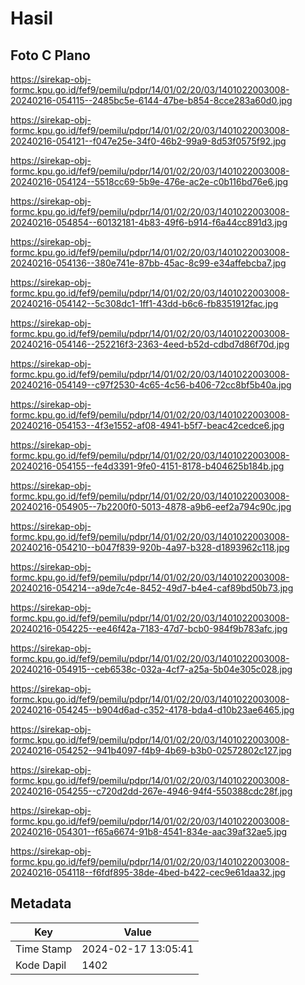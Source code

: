 # Hasil

## Foto C Plano

https://sirekap-obj-formc.kpu.go.id/fef9/pemilu/pdpr/14/01/02/20/03/1401022003008-20240216-054115--2485bc5e-6144-47be-b854-8cce283a60d0.jpg

https://sirekap-obj-formc.kpu.go.id/fef9/pemilu/pdpr/14/01/02/20/03/1401022003008-20240216-054121--f047e25e-34f0-46b2-99a9-8d53f0575f92.jpg

https://sirekap-obj-formc.kpu.go.id/fef9/pemilu/pdpr/14/01/02/20/03/1401022003008-20240216-054124--5518cc69-5b9e-476e-ac2e-c0b116bd76e6.jpg

https://sirekap-obj-formc.kpu.go.id/fef9/pemilu/pdpr/14/01/02/20/03/1401022003008-20240216-054854--60132181-4b83-49f6-b914-f6a44cc891d3.jpg

https://sirekap-obj-formc.kpu.go.id/fef9/pemilu/pdpr/14/01/02/20/03/1401022003008-20240216-054136--380e741e-87bb-45ac-8c99-e34affebcba7.jpg

https://sirekap-obj-formc.kpu.go.id/fef9/pemilu/pdpr/14/01/02/20/03/1401022003008-20240216-054142--5c308dc1-1ff1-43dd-b6c6-fb8351912fac.jpg

https://sirekap-obj-formc.kpu.go.id/fef9/pemilu/pdpr/14/01/02/20/03/1401022003008-20240216-054146--252216f3-2363-4eed-b52d-cdbd7d86f70d.jpg

https://sirekap-obj-formc.kpu.go.id/fef9/pemilu/pdpr/14/01/02/20/03/1401022003008-20240216-054149--c97f2530-4c65-4c56-b406-72cc8bf5b40a.jpg

https://sirekap-obj-formc.kpu.go.id/fef9/pemilu/pdpr/14/01/02/20/03/1401022003008-20240216-054153--4f3e1552-af08-4941-b5f7-beac42cedce6.jpg

https://sirekap-obj-formc.kpu.go.id/fef9/pemilu/pdpr/14/01/02/20/03/1401022003008-20240216-054155--fe4d3391-9fe0-4151-8178-b404625b184b.jpg

https://sirekap-obj-formc.kpu.go.id/fef9/pemilu/pdpr/14/01/02/20/03/1401022003008-20240216-054905--7b2200f0-5013-4878-a9b6-eef2a794c90c.jpg

https://sirekap-obj-formc.kpu.go.id/fef9/pemilu/pdpr/14/01/02/20/03/1401022003008-20240216-054210--b047f839-920b-4a97-b328-d1893962c118.jpg

https://sirekap-obj-formc.kpu.go.id/fef9/pemilu/pdpr/14/01/02/20/03/1401022003008-20240216-054214--a9de7c4e-8452-49d7-b4e4-caf89bd50b73.jpg

https://sirekap-obj-formc.kpu.go.id/fef9/pemilu/pdpr/14/01/02/20/03/1401022003008-20240216-054225--ee46f42a-7183-47d7-bcb0-984f9b783afc.jpg

https://sirekap-obj-formc.kpu.go.id/fef9/pemilu/pdpr/14/01/02/20/03/1401022003008-20240216-054915--ceb6538c-032a-4cf7-a25a-5b04e305c028.jpg

https://sirekap-obj-formc.kpu.go.id/fef9/pemilu/pdpr/14/01/02/20/03/1401022003008-20240216-054245--b904d6ad-c352-4178-bda4-d10b23ae6465.jpg

https://sirekap-obj-formc.kpu.go.id/fef9/pemilu/pdpr/14/01/02/20/03/1401022003008-20240216-054252--941b4097-f4b9-4b69-b3b0-02572802c127.jpg

https://sirekap-obj-formc.kpu.go.id/fef9/pemilu/pdpr/14/01/02/20/03/1401022003008-20240216-054255--c720d2dd-267e-4946-94f4-550388cdc28f.jpg

https://sirekap-obj-formc.kpu.go.id/fef9/pemilu/pdpr/14/01/02/20/03/1401022003008-20240216-054301--f65a6674-91b8-4541-834e-aac39af32ae5.jpg

https://sirekap-obj-formc.kpu.go.id/fef9/pemilu/pdpr/14/01/02/20/03/1401022003008-20240216-054118--f6fdf895-38de-4bed-b422-cec9e61daa32.jpg


## Metadata

| Key        | Value               |
| ---------- | ------------------- |
| Time Stamp | 2024-02-17 13:05:41 |
| Kode Dapil | 1402                |



